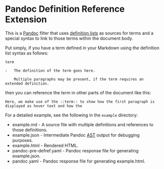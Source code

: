 # Pandoc Definition Reference Extension

This is a [Pandoc](https://pandoc.org/) filter that uses [definition lists](https://pandoc.org/MANUAL.html#definition-lists) as sources for terms and a special syntax to link to those terms within the document body.

Put simply, if you have a term defined in your Markdown using the definition list syntax as follows:

```text
term

:   The definition of the term goes here.

    Multiple paragraphs may be present, if the term requires an extended definition.
```

then you can reference the term in other parts of the document like this:

```text
Here, we make use of the ::term:: to show how the first paragraph is displayed as hover text and how the 
```

For a detailed example, see the following in the `example` directory:

* example.md - A source file with multiple definitions and references to those definitions.
* example.json - Intermediate Pandoc [AST](https://en.wikipedia.org/wiki/Abstract_syntax_tree) output for debugging purposes.
* example.html - Rendered HTML.
* pandoc-pre-defref.yaml - Pandoc response file for generating example.json.
* pandoc.yaml - Pandoc response file for generating example.html.
